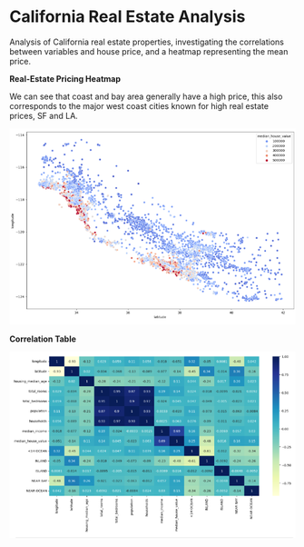 # California Real Estate Analysis

Analysis of California real estate properties, investigating the correlations between variables and house price, and a heatmap representing the mean price.

**Real-Estate Pricing Heatmap**

We can see that coast and bay area generally have a high price, this also corresponds to the major west coast cities known for high real estate prices, SF and LA.

![Alt_text](Results/KakaoTalk_20250901_191014173.png)


**Correlation Table**

![Alt_text](Results/KakaoTalk_20250901_191103060.png)
